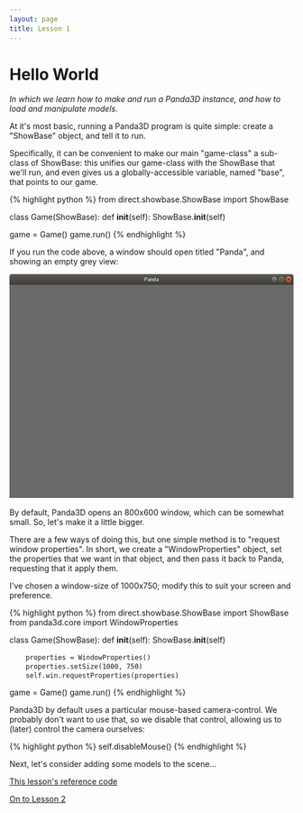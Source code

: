 ```yaml
---
layout: page
title: Lesson 1
---
```

Hello World
=
_In which we learn how to make and run a Panda3D instance, and how to load and manipulate models._

At it's most basic, running a Panda3D program is quite simple: create a "ShowBase" object, and tell it to run.

Specifically, it can be convenient to make our main "game-class" a sub-class of ShowBase: this unifies our game-class with the ShowBase that we'll run, and even gives us a globally-accessible variable, named "base", that points to our game.

{% highlight python %}
from direct.showbase.ShowBase import ShowBase

class Game(ShowBase):
    def __init__(self):
        ShowBase.__init__(self)

game = Game()
game.run()
{% endhighlight %}

If you run the code above, a window should open titled "Panda", and showing an empty grey view:

![A grey window](images/greyWindow.png "Not very exciting, but a start!")

By default, Panda3D opens an 800x600 window, which can be somewhat small. So, let's make it a little bigger.

There are a few ways of doing this, but one simple method is to "request window properties". In short, we create a "WindowProperties" object, set the properties that we want in that object, and then pass it back to Panda, requesting that it apply them.

I've chosen a window-size of 1000x750; modify this to suit your screen and preference.

{% highlight python %}
from direct.showbase.ShowBase import ShowBase
from panda3d.core import WindowProperties

class Game(ShowBase):
    def __init__(self):
        ShowBase.__init__(self)

        properties = WindowProperties()
        properties.setSize(1000, 750)
        self.win.requestProperties(properties)

game = Game()
game.run()
{% endhighlight %}

Panda3D by default uses a particular mouse-based camera-control. We probably don't want to use that, so we disable that control, allowing us to (later) control the camera ourselves:

{% highlight python %}
self.disableMouse()
{% endhighlight %}

Next, let's consider adding some models to the scene...

[This lesson's reference code][refCode]

[On to Lesson 2][next]

[next]: tut_lesson02.html
[refCode]: https://github.com/ArsThaumaturgis/Panda3DTutorial.io/tree/master/ReferenceCode/Lesson1
